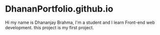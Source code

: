 # DhananPortfolio.github.io
Hi my name is Dhananjay Brahma, I'm a student and I learn Front-end web development. this project is my first project.

